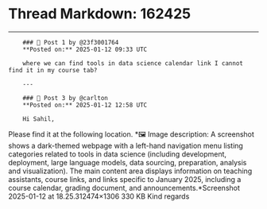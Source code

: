 # Thread Markdown: 162425

---

        ### 💬 Post 1 by @23f3001764  
        **Posted on:** 2025-01-12 09:33 UTC  

        where we can find tools in data science calendar link I cannot find it in my course tab?

        ---

        ### 💬 Post 3 by @carlton  
        **Posted on:** 2025-01-12 12:58 UTC  

        Hi Sahil,
Please find it at the following location.
*🖼️ Image description: A screenshot shows a dark-themed webpage with a left-hand navigation menu listing categories related to tools in data science (including development, deployment, large language models, data sourcing, preparation, analysis and visualization).  The main content area displays information on teaching assistants, course links, and links specific to January 2025, including a course calendar, grading document, and announcements.*Screenshot 2025-01-12 at 18.25.312474×1306 330 KB
Kind regards

        